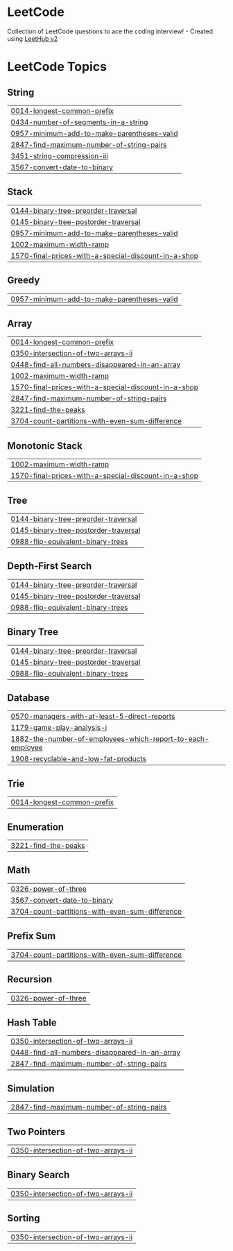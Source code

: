 # LeetCode
Collection of LeetCode questions to ace the coding interview! - Created using [LeetHub v2](https://github.com/arunbhardwaj/LeetHub-2.0)

<!---LeetCode Topics Start-->
# LeetCode Topics
## String
|  |
| ------- |
| [0014-longest-common-prefix](https://github.com/badstar1004/LeetCode/tree/master/0014-longest-common-prefix) |
| [0434-number-of-segments-in-a-string](https://github.com/badstar1004/LeetCode/tree/master/0434-number-of-segments-in-a-string) |
| [0957-minimum-add-to-make-parentheses-valid](https://github.com/badstar1004/LeetCode/tree/master/0957-minimum-add-to-make-parentheses-valid) |
| [2847-find-maximum-number-of-string-pairs](https://github.com/badstar1004/LeetCode/tree/master/2847-find-maximum-number-of-string-pairs) |
| [3451-string-compression-iii](https://github.com/badstar1004/LeetCode/tree/master/3451-string-compression-iii) |
| [3567-convert-date-to-binary](https://github.com/badstar1004/LeetCode/tree/master/3567-convert-date-to-binary) |
## Stack
|  |
| ------- |
| [0144-binary-tree-preorder-traversal](https://github.com/badstar1004/LeetCode/tree/master/0144-binary-tree-preorder-traversal) |
| [0145-binary-tree-postorder-traversal](https://github.com/badstar1004/LeetCode/tree/master/0145-binary-tree-postorder-traversal) |
| [0957-minimum-add-to-make-parentheses-valid](https://github.com/badstar1004/LeetCode/tree/master/0957-minimum-add-to-make-parentheses-valid) |
| [1002-maximum-width-ramp](https://github.com/badstar1004/LeetCode/tree/master/1002-maximum-width-ramp) |
| [1570-final-prices-with-a-special-discount-in-a-shop](https://github.com/badstar1004/LeetCode/tree/master/1570-final-prices-with-a-special-discount-in-a-shop) |
## Greedy
|  |
| ------- |
| [0957-minimum-add-to-make-parentheses-valid](https://github.com/badstar1004/LeetCode/tree/master/0957-minimum-add-to-make-parentheses-valid) |
## Array
|  |
| ------- |
| [0014-longest-common-prefix](https://github.com/badstar1004/LeetCode/tree/master/0014-longest-common-prefix) |
| [0350-intersection-of-two-arrays-ii](https://github.com/badstar1004/LeetCode/tree/master/0350-intersection-of-two-arrays-ii) |
| [0448-find-all-numbers-disappeared-in-an-array](https://github.com/badstar1004/LeetCode/tree/master/0448-find-all-numbers-disappeared-in-an-array) |
| [1002-maximum-width-ramp](https://github.com/badstar1004/LeetCode/tree/master/1002-maximum-width-ramp) |
| [1570-final-prices-with-a-special-discount-in-a-shop](https://github.com/badstar1004/LeetCode/tree/master/1570-final-prices-with-a-special-discount-in-a-shop) |
| [2847-find-maximum-number-of-string-pairs](https://github.com/badstar1004/LeetCode/tree/master/2847-find-maximum-number-of-string-pairs) |
| [3221-find-the-peaks](https://github.com/badstar1004/LeetCode/tree/master/3221-find-the-peaks) |
| [3704-count-partitions-with-even-sum-difference](https://github.com/badstar1004/LeetCode/tree/master/3704-count-partitions-with-even-sum-difference) |
## Monotonic Stack
|  |
| ------- |
| [1002-maximum-width-ramp](https://github.com/badstar1004/LeetCode/tree/master/1002-maximum-width-ramp) |
| [1570-final-prices-with-a-special-discount-in-a-shop](https://github.com/badstar1004/LeetCode/tree/master/1570-final-prices-with-a-special-discount-in-a-shop) |
## Tree
|  |
| ------- |
| [0144-binary-tree-preorder-traversal](https://github.com/badstar1004/LeetCode/tree/master/0144-binary-tree-preorder-traversal) |
| [0145-binary-tree-postorder-traversal](https://github.com/badstar1004/LeetCode/tree/master/0145-binary-tree-postorder-traversal) |
| [0988-flip-equivalent-binary-trees](https://github.com/badstar1004/LeetCode/tree/master/0988-flip-equivalent-binary-trees) |
## Depth-First Search
|  |
| ------- |
| [0144-binary-tree-preorder-traversal](https://github.com/badstar1004/LeetCode/tree/master/0144-binary-tree-preorder-traversal) |
| [0145-binary-tree-postorder-traversal](https://github.com/badstar1004/LeetCode/tree/master/0145-binary-tree-postorder-traversal) |
| [0988-flip-equivalent-binary-trees](https://github.com/badstar1004/LeetCode/tree/master/0988-flip-equivalent-binary-trees) |
## Binary Tree
|  |
| ------- |
| [0144-binary-tree-preorder-traversal](https://github.com/badstar1004/LeetCode/tree/master/0144-binary-tree-preorder-traversal) |
| [0145-binary-tree-postorder-traversal](https://github.com/badstar1004/LeetCode/tree/master/0145-binary-tree-postorder-traversal) |
| [0988-flip-equivalent-binary-trees](https://github.com/badstar1004/LeetCode/tree/master/0988-flip-equivalent-binary-trees) |
## Database
|  |
| ------- |
| [0570-managers-with-at-least-5-direct-reports](https://github.com/badstar1004/LeetCode/tree/master/0570-managers-with-at-least-5-direct-reports) |
| [1179-game-play-analysis-i](https://github.com/badstar1004/LeetCode/tree/master/1179-game-play-analysis-i) |
| [1882-the-number-of-employees-which-report-to-each-employee](https://github.com/badstar1004/LeetCode/tree/master/1882-the-number-of-employees-which-report-to-each-employee) |
| [1908-recyclable-and-low-fat-products](https://github.com/badstar1004/LeetCode/tree/master/1908-recyclable-and-low-fat-products) |
## Trie
|  |
| ------- |
| [0014-longest-common-prefix](https://github.com/badstar1004/LeetCode/tree/master/0014-longest-common-prefix) |
## Enumeration
|  |
| ------- |
| [3221-find-the-peaks](https://github.com/badstar1004/LeetCode/tree/master/3221-find-the-peaks) |
## Math
|  |
| ------- |
| [0326-power-of-three](https://github.com/badstar1004/LeetCode/tree/master/0326-power-of-three) |
| [3567-convert-date-to-binary](https://github.com/badstar1004/LeetCode/tree/master/3567-convert-date-to-binary) |
| [3704-count-partitions-with-even-sum-difference](https://github.com/badstar1004/LeetCode/tree/master/3704-count-partitions-with-even-sum-difference) |
## Prefix Sum
|  |
| ------- |
| [3704-count-partitions-with-even-sum-difference](https://github.com/badstar1004/LeetCode/tree/master/3704-count-partitions-with-even-sum-difference) |
## Recursion
|  |
| ------- |
| [0326-power-of-three](https://github.com/badstar1004/LeetCode/tree/master/0326-power-of-three) |
## Hash Table
|  |
| ------- |
| [0350-intersection-of-two-arrays-ii](https://github.com/badstar1004/LeetCode/tree/master/0350-intersection-of-two-arrays-ii) |
| [0448-find-all-numbers-disappeared-in-an-array](https://github.com/badstar1004/LeetCode/tree/master/0448-find-all-numbers-disappeared-in-an-array) |
| [2847-find-maximum-number-of-string-pairs](https://github.com/badstar1004/LeetCode/tree/master/2847-find-maximum-number-of-string-pairs) |
## Simulation
|  |
| ------- |
| [2847-find-maximum-number-of-string-pairs](https://github.com/badstar1004/LeetCode/tree/master/2847-find-maximum-number-of-string-pairs) |
## Two Pointers
|  |
| ------- |
| [0350-intersection-of-two-arrays-ii](https://github.com/badstar1004/LeetCode/tree/master/0350-intersection-of-two-arrays-ii) |
## Binary Search
|  |
| ------- |
| [0350-intersection-of-two-arrays-ii](https://github.com/badstar1004/LeetCode/tree/master/0350-intersection-of-two-arrays-ii) |
## Sorting
|  |
| ------- |
| [0350-intersection-of-two-arrays-ii](https://github.com/badstar1004/LeetCode/tree/master/0350-intersection-of-two-arrays-ii) |
<!---LeetCode Topics End-->